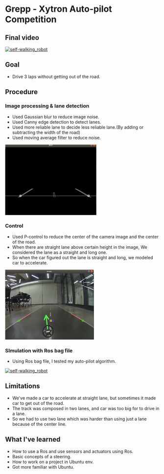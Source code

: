 # Grepp - Xytron Auto-pilot Competition

## Final video
[![self-walking_robot](http://img.youtube.com/vi/2LIYwCAGfMM/0.jpg)](https://www.youtube.com/watch?v=2LIYwCAGfMM&t=7s)

## Goal
* Drive 3 laps without getting out of the road.

## Procedure

### Image processing & lane detection

* Used Gaussian blur to reduce image noise.
* Used Canny edge detection to detect lanes.
* Used more reliable lane to decide less reliable lane.(By adding or subtracting the width of the road)
* Used moving average filter to reduce noise.
  
![ex_screenshot1](./img/1.png)

### Control
* Used P-control to reduce the center of the camera image and the center of the road.
* When there are straight lane above certain height in the image, We considered the lane as a straight and long one.
* So when the car figured out the lane is straight and long, we modeled car to accelerate.

![ex_screenshot2](./img/2.png)

### SImulation with Ros bag file
* Using Ros bag file, I tested my auto-pilot algorithm.  


[![self-walking_robot](http://img.youtube.com/vi/yEZ5d2DL-TY/0.jpg)](https://www.youtube.com/watch?v=yEZ5d2DL-TY)



## Limitations
* We've made a car to accelerate at straight lane, but sometimes it made car to get out of the road.
* The track was composed in two lanes, and car was too big for to drive in a lane.
* So we had to use two lane which was harder than using just a lane because of the center line.


## What I've learned
* How to use a Ros and use sensors and actuators using Ros.
* Basic concepts of a steering.
* How to work on a project in Ubuntu env.
* Got more familiar with Ubuntu.






